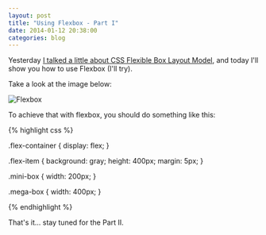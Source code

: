 ```yaml
---
layout: post
title: "Using Flexbox - Part I"
date: 2014-01-12 20:38:00
categories: blog
---
```


Yesterday <a href="http://agtlucas.com/blog/2014/01/11/flexbox.html" target="_blank">I talked a little about CSS Flexible Box Layout Model</a>, and today I'll show you how to use Flexbox (I'll try).

Take a look at the image below:

<img src="/img/flexbox.jpg" alt="Flexbox">

To achieve that with flexbox, you should do something like this:

{% highlight css %}

.flex-container {
  display: flex;
}

.flex-item {
  background: gray;
  height: 400px;
  margin: 5px;
}

.mini-box {
  width: 200px;
}

.mega-box {
  width: 400px;
}

{% endhighlight %}

That's it... stay tuned for the Part II.